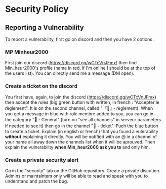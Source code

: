 # Security Policy

## Reporting a Vulnerability

To report a vulnerability, first go on discord and then you have 2 options :

### MP Minheur2000

First join our discord (https://discord.gg/wCTcVnJFmx) then find Min_heur2000's profile (name in red, if I'm online I should be at the top of the users list).
You can directly send me a message (DM open).

### Create a ticket on the discord

You first have, again, to join the discord (https://discord.gg/wCTcVnJFmx) then accept the rules (big green button with written, in french : "Accepter le règlement". It is on the second channel, called "『🧾』・règlement).
When you get a message in blue with role membre added to you, you can go in the category "💬・Général" (turn on "see all channels" in serveur parameters if needed to see it) then go in the channel "🎫・ticket".
Puch the blue button to create a ticket. Explain (in english or french) that you found a vulerability **without** esplaining it directly. You will be notified with an @ in a channel of your name all away down the channels list when it will be aprouved.
Then explain the vulnerability **when Min_heur2000 ask you to** and only him.

### Create a private security alert

Go in the "security" tab on the GitHub repository.
Create a private discution.
Admins or maintainters only will be able to read and speak with you to understand and patch the bug.
